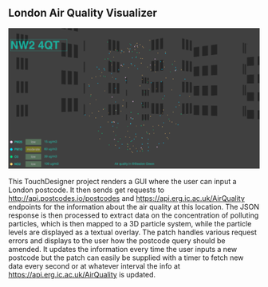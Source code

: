## London Air Quality Visualizer
![Screenshot](https://raw.githubusercontent.com/dancingpixelsvj/data_viz_project/master/assets/screenshot.png)


This TouchDesigner project renders a GUI where the user can input a London postcode. It then sends get requests to http://api.postcodes.io/postcodes and https://api.erg.ic.ac.uk/AirQuality endpoints for the information about the air quality at this location. The JSON response is then processed to extract data on the concentration of polluting particles, which is then mapped to a 3D particle system, while the particle levels are displayed as a textual overlay. The patch handles various request errors and displays to the user how the postcode query should be amended. It updates the information every time the user inputs a new postcode but the patch can easily be supplied with a timer to fetch new data every second or at whatever interval the info at  https://api.erg.ic.ac.uk/AirQuality is updated.
